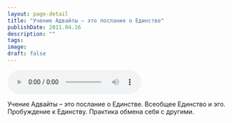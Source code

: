 ```yaml
---
layout: page-detail
title: "Учение Адвайты – это послание о Единстве"
publishDate: 2011.04.16
description: ""
tags:
image:
draft: false
---
```


<audio title="2011.04.16 - Учение Адвайты – это послание о Единстве.mp3" src="/upload/iblock/51a/51ae1b65cc9971faa06e5a2efeb7fa49.mp3" controls=""></audio>

 Учение Адвайты – это послание о Единстве. Всеобщее Единство и эго.  
 Пробуждение к Единству. Практика обмена себя с другими.  

  
